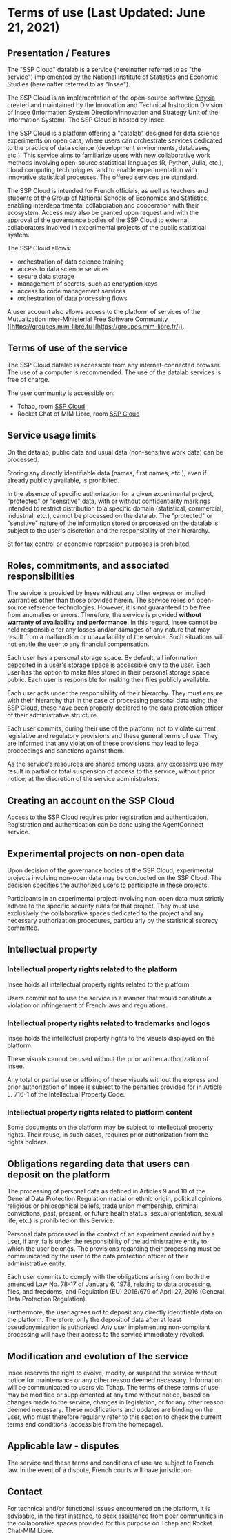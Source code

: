 # Terms of use (Last Updated: June 21, 2021)

## Presentation / Features

The "SSP Cloud" datalab is a service (hereinafter referred to as "the service") implemented by the National Institute of Statistics and Economic Studies (hereinafter referred to as "Insee").

The SSP Cloud is an implementation of the open-source software [Onyxia](https://www.onyxia.sh/) created and maintained by the Innovation and Technical Instruction Division of Insee (Information System Direction/Innovation and Strategy Unit of the Information System). The SSP Cloud is hosted by Insee.

The SSP Cloud is a platform offering a "datalab" designed for data science experiments on open data, where users can orchestrate services dedicated to the practice of data science (development environments, databases, etc.). This service aims to familiarize users with new collaborative work methods involving open-source statistical languages (R, Python, Julia, etc.), cloud computing technologies, and to enable experimentation with innovative statistical processes. The offered services are standard.

The SSP Cloud is intended for French officials, as well as teachers and students of the Group of National Schools of Economics and Statistics, enabling interdepartmental collaboration and cooperation with their ecosystem. Access may also be granted upon request and with the approval of the governance bodies of the SSP Cloud to external collaborators involved in experimental projects of the public statistical system.

The SSP Cloud allows:

-   orchestration of data science training
-   access to data science services
-   secure data storage
-   management of secrets, such as encryption keys
-   access to code management services
-   orchestration of data processing flows

A user account also allows access to the platform of services of the Mutualization Inter-Ministerial Free Software Community ([https://groupes.mim-libre.fr/](https://groupes.mim-libre.fr/)).

## Terms of use of the service

The SSP Cloud datalab is accessible from any internet-connected browser. The use of a computer is recommended. The use of the datalab services is free of charge.

The user community is accessible on:

-   Tchap, room [SSP Cloud](https://www.tchap.gouv.fr/#/room/#SSPCloudXDpAw6v:agent.finances.tchap.gouv.fr)
-   Rocket Chat of MIM Libre, room [SSP Cloud](https://chat.mim-libre.fr/channel/sspcloud)

## Service usage limits

On the datalab, public data and usual data (non-sensitive work data) can be processed.

Storing any directly identifiable data (names, first names, etc.), even if already publicly available, is prohibited.

In the absence of specific authorization for a given experimental project, "protected" or "sensitive" data, with or without confidentiality markings intended to restrict distribution to a specific domain (statistical, commercial, industrial, etc.), cannot be processed on the datalab. The "protected" or "sensitive" nature of the information stored or processed on the datalab is subject to the user's discretion and the responsibility of their hierarchy.

St for tax control or economic repression purposes is prohibited.

## Roles, commitments, and associated responsibilities

The service is provided by Insee without any other express or implied warranties other than those provided herein. The service relies on open-source reference technologies. However, it is not guaranteed to be free from anomalies or errors. Therefore, the service is provided **without warranty of availability and performance**. In this regard, Insee cannot be held responsible for any losses and/or damages of any nature that may result from a malfunction or unavailability of the service. Such situations will not entitle the user to any financial compensation.

Each user has a personal storage space. By default, all information deposited in a user's storage space is accessible only to the user. Each user has the option to make files stored in their personal storage space public. Each user is responsible for making their files publicly available.

Each user acts under the responsibility of their hierarchy. They must ensure with their hierarchy that in the case of processing personal data using the SSP Cloud, these have been properly declared to the data protection officer of their administrative structure.

Each user commits, during their use of the platform, not to violate current legislative and regulatory provisions and these general terms of use. They are informed that any violation of these provisions may lead to legal proceedings and sanctions against them.

As the service's resources are shared among users, any excessive use may result in partial or total suspension of access to the service, without prior notice, at the discretion of the service administrators.

## Creating an account on the SSP Cloud

Access to the SSP Cloud requires prior registration and authentication. Registration and authentication can be done using the AgentConnect service.

## Experimental projects on non-open data

Upon decision of the governance bodies of the SSP Cloud, experimental projects involving non-open data may be conducted on the SSP Cloud. The decision specifies the authorized users to participate in these projects.

Participants in an experimental project involving non-open data must strictly adhere to the specific security rules for that project. They must use exclusively the collaborative spaces dedicated to the project and any necessary authorization procedures, particularly by the statistical secrecy committee.

## Intellectual property

### Intellectual property rights related to the platform

Insee holds all intellectual property rights related to the platform.

Users commit not to use the service in a manner that would constitute a violation or infringement of French laws and regulations.

### Intellectual property rights related to trademarks and logos

Insee holds the intellectual property rights to the visuals displayed on the platform.

These visuals cannot be used without the prior written authorization of Insee.

Any total or partial use or affixing of these visuals without the express and prior authorization of Insee is subject to the penalties provided for in Article L. 716-1 of the Intellectual Property Code.

### Intellectual property rights related to platform content

Some documents on the platform may be subject to intellectual property rights. Their reuse, in such cases, requires prior authorization from the rights holders.

## Obligations regarding data that users can deposit on the platform

The processing of personal data as defined in Articles 9 and 10 of the General Data Protection Regulation (racial or ethnic origin, political opinions, religious or philosophical beliefs, trade union membership, criminal convictions, past, present, or future health status, sexual orientation, sexual life, etc.) is prohibited on this Service.

Personal data processed in the context of an experiment carried out by a user, if any, falls under the responsibility of the administrative entity to which the user belongs. The provisions regarding their processing must be communicated by the user to the data protection officer of their administrative entity.

Each user commits to comply with the obligations arising from both the amended Law No. 78-17 of January 6, 1978, relating to data processing, files, and freedoms, and Regulation (EU) 2016/679 of April 27, 2016 (General Data Protection Regulation).

Furthermore, the user agrees not to deposit any directly identifiable data on the platform. Therefore, only the deposit of data after at least pseudonymization is authorized. Any user implementing non-compliant processing will have their access to the service immediately revoked.

## Modification and evolution of the service

Insee reserves the right to evolve, modify, or suspend the service without notice for maintenance or any other reason deemed necessary. Information will be communicated to users via Tchap. The terms of these terms of use may be modified or supplemented at any time without notice, based on changes made to the service, changes in legislation, or for any other reason deemed necessary. These modifications and updates are binding on the user, who must therefore regularly refer to this section to check the current terms and conditions (accessible from the homepage).

## Applicable law - disputes

The service and these terms and conditions of use are subject to French law. In the event of a dispute, French courts will have jurisdiction.

## Contact

For technical and/or functional issues encountered on the platform, it is advisable, in the first instance, to seek assistance from peer communities in the collaborative spaces provided for this purpose on Tchap and Rocket Chat-MIM Libre.
